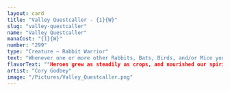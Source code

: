 ```yaml
---
layout: card
title: "Valley Questcaller - {1}{W}"
slug: "valley-questcaller"
name: "Valley Questcaller"
manaCost: "{1}{W}"
number: "299"
type: "Creature — Rabbit Warrior"
text: "Whenever one or more other Rabbits, Bats, Birds, and/or Mice you control enter, scry 1.\nOther Rabbits, Bats, Birds, and Mice you control get +1/+1."
flavorText: ""Heroes grew as steadily as crops, and nourished our spirits."\n—*Wake of the Beasts*"
artist: "Cory Godbey"
image: "/Pictures/Valley_Questcaller.png"
---
```


